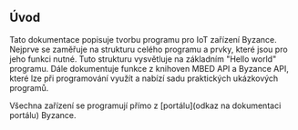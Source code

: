 ## Úvod

Tato dokumentace popisuje tvorbu programu pro IoT zařízení Byzance. Nejprve se zaměřuje na strukturu celého programu a   prvky, které jsou pro jeho funkci nutné. Tuto strukturu vysvětluje na základním "Hello world" programu. Dále dokumentuje funkce z knihoven MBED API a Byzance API, které lze při programování využít a nabízí sadu praktických ukázkových programů.

Všechna zařízení se programují přímo z [portálu](odkaz na dokumentaci portálu) Byzance.